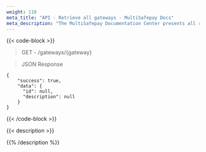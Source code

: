 ```yaml
---
weight: 110
meta_title: "API - Retrieve all gateways - MultiSafepay Docs"
meta_description: "The MultiSafepay Documentation Center presents all relevant information about our Plugins and API. You can also find support pages for payment methods, tools and general questions as well as the contact details of our Support and Integration Teams."
---
```

{{< code-block >}}

> GET - /gateways/{gateway}

> JSON Response

```shell
{
    "success": true,
    "data": {
      "id": null,
      "description": null
    }
}

```
{{< /code-block >}}

{{< description >}}

{{% /description %}}